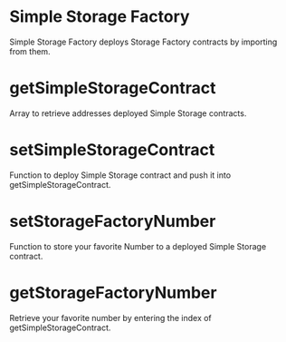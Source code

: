 # Simple Storage Factory

Simple Storage Factory deploys Storage Factory contracts by importing from them.

# getSimpleStorageContract

Array to retrieve addresses deployed Simple Storage contracts.

# setSimpleStorageContract

Function to deploy Simple Storage contract and push it into getSimpleStorageContract.

# setStorageFactoryNumber

Function to store your favorite Number to a deployed Simple Storage contract.

# getStorageFactoryNumber

Retrieve your favorite number by entering the index of getSimpleStorageContract.
